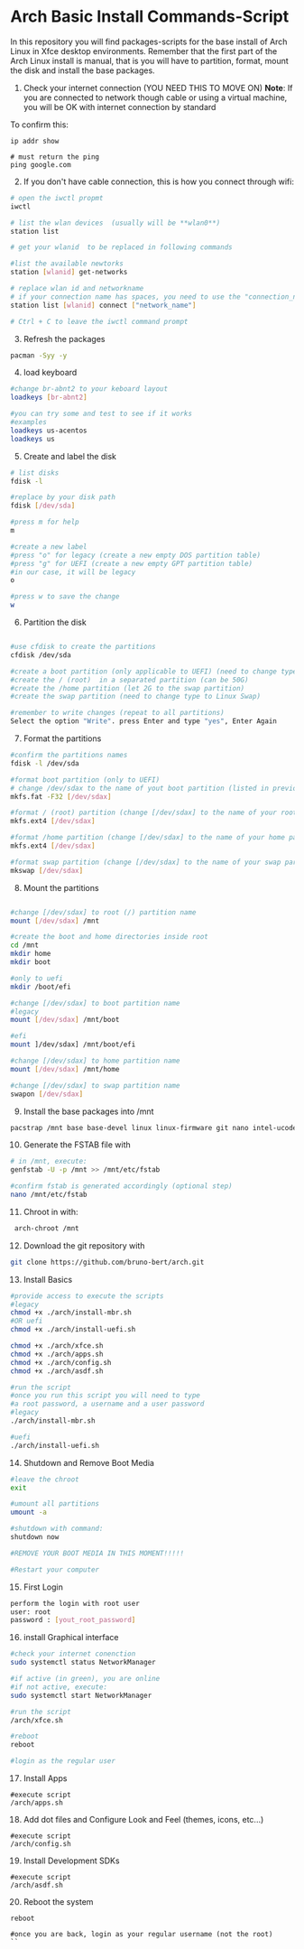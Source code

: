 # Arch Basic Install Commands-Script

In this repository you will find packages-scripts for the base install of Arch Linux in Xfce desktop environments. 
Remember that the first part of the Arch Linux install is manual, that is you will have to partition, format, mount the disk and install the base packages.

1. Check your internet connection (YOU NEED THIS TO MOVE ON)
**Note**: If you are connected to network though cable or using a virtual machine, you will be OK with internet connection by standard

To confirm this:

```
ip addr show

# must return the ping
ping google.com
```

2. If you don't have cable connection, this is how you connect through wifi:

```bash
# open the iwctl propmt
iwctl

# list the wlan devices  (usually will be **wlan0**)
station list

# get your wlanid  to be replaced in following commands

#list the available newtorks
station [wlanid] get-networks

# replace wlan id and networkname
# if your connection name has spaces, you need to use the "connection_name" between the quotes
station list [wlanid] connect ["network_name"]

# Ctrl + C to leave the iwctl command prompt
```

3. Refresh the packages
```bash
pacman -Syy -y
```

4. load keyboard
```bash
#change br-abnt2 to your keboard layout
loadkeys [br-abnt2]

#you can try some and test to see if it works
#examples
loadkeys us-acentos
loadkeys us
```

5. Create and label the disk

```bash
# list disks
fdisk -l 

#replace by your disk path
fdisk [/dev/sda]

#press m for help
m

#create a new label
#press "o" for legacy (create a new empty DOS partition table)
#press "g" for UEFI (create a new empty GPT partition table)
#in our case, it will be legacy
o

#press w to save the change
w
```



6. Partition the disk
```bash

#use cfdisk to create the partitions
cfdisk /dev/sda

#create a boot partition (only applicable to UEFI) (need to change type to Linux Boot)
#create the / (root)  in a separated partition (can be 50G)
#create the /home partition (let 2G to the swap partition)
#create the swap partition (need to change type to Linux Swap)

#remember to write changes (repeat to all partitions)
Select the option "Write". press Enter and type "yes", Enter Again
```


7. Format the partitions

```bash
#confirm the partitions names
fdisk -l /dev/sda

#format boot partition (only to UEFI)
# change /dev/sdax to the name of yout boot partition (listed in previous command)
mkfs.fat -F32 [/dev/sdax]

#format / (root) partition (change [/dev/sdax] to the name of your root partition) (usually in linux, use ext4 type)
mkfs.ext4 [/dev/sdax]

#format /home partition (change [/dev/sdax] to the name of your home partition) (usually in linux, use ext4 type)
mkfs.ext4 [/dev/sdax]

#format swap partition (change [/dev/sdax] to the name of your swap partition) (usually in linux, use ext4 type)
mkswap [/dev/sdax]
```

8. Mount the partitions
```bash

#change [/dev/sdax] to root (/) partition name 
mount [/dev/sdax] /mnt

#create the boot and home directories inside root
cd /mnt 
mkdir home
mkdir boot

#only to uefi
mkdir /boot/efi

#change [/dev/sdax] to boot partition name 
#legacy
mount [/dev/sdax] /mnt/boot

#efi
mount ]/dev/sdax] /mnt/boot/efi

#change [/dev/sdax] to home partition name 
mount [/dev/sdax] /mnt/home

#change [/dev/sdax] to swap partition name 
swapon [/dev/sdax]

```


9. Install the base packages into /mnt 

```bash
pacstrap /mnt base base-devel linux linux-firmware git nano intel-ucode (or amd-ucode))
```

10. Generate the FSTAB file with
```bash
# in /mnt, execute:
genfstab -U -p /mnt >> /mnt/etc/fstab

#confirm fstab is generated accordingly (optional step)
nano /mnt/etc/fstab
```


11. Chroot in with:
```bash
 arch-chroot /mnt
 ```

12. Download the git repository with 
```bash
git clone https://github.com/bruno-bert/arch.git

```

13. Install Basics

```bash
#provide access to execute the scripts
#legacy
chmod +x ./arch/install-mbr.sh
#OR uefi
chmod +x ./arch/install-uefi.sh

chmod +x ./arch/xfce.sh
chmod +x ./arch/apps.sh
chmod +x ./arch/config.sh
chmod +x ./arch/asdf.sh

#run the script
#once you run this script you will need to type
#a root password, a username and a user password
#legacy
./arch/install-mbr.sh

#uefi
./arch/install-uefi.sh

``` 

14. Shutdown and Remove Boot Media

```bash
#leave the chroot
exit

#umount all partitions
umount -a

#shutdown with command:
shutdown now

#REMOVE YOUR BOOT MEDIA IN THIS MOMENT!!!!!

#Restart your computer

``` 

15. First Login
```bash
perform the login with root user
user: root
password : [yout_root_password]
```

16. install Graphical interface
```bash
#check your internet conenction
sudo systemctl status NetworkManager

#if active (in green), you are online
#if not active, execute:
sudo systemctl start NetworkManager

#run the script
/arch/xfce.sh

#reboot
reboot

#login as the regular user
``` 

17. Install Apps
```
#execute script
/arch/apps.sh
```

18. Add dot files and Configure Look and Feel (themes, icons, etc...)
```
#execute script
/arch/config.sh
```

19. Install Development SDKs
```
#execute script
/arch/asdf.sh
```

20. Reboot the system
```
reboot

#once you are back, login as your regular username (not the root)
`` 

